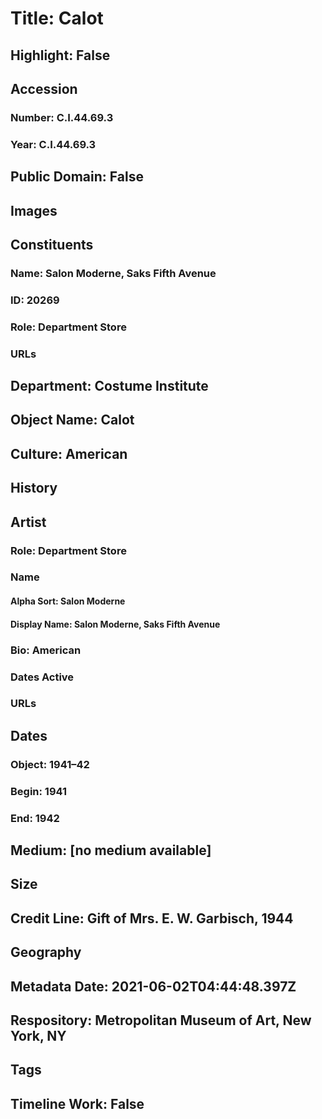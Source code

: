 # Title: Calot
## Highlight: False
## Accession
### Number: C.I.44.69.3
### Year: C.I.44.69.3
## Public Domain: False
## Images
## Constituents
### Name: Salon Moderne, Saks Fifth Avenue
### ID: 20269
### Role: Department Store
### URLs
## Department: Costume Institute
## Object Name: Calot
## Culture: American
## History
## Artist
### Role: Department Store
### Name
#### Alpha Sort: Salon Moderne
#### Display Name: Salon Moderne, Saks Fifth Avenue
### Bio: American
### Dates Active
### URLs
## Dates
### Object: 1941–42
### Begin: 1941
### End: 1942
## Medium: [no medium available]
## Size
## Credit Line: Gift of Mrs. E. W. Garbisch, 1944
## Geography
## Metadata Date: 2021-06-02T04:44:48.397Z
## Respository: Metropolitan Museum of Art, New York, NY
## Tags
## Timeline Work: False